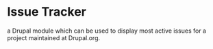 # Issue Tracker

a Drupal module which can be used to display most active issues for a project maintained at Drupal.org. 
